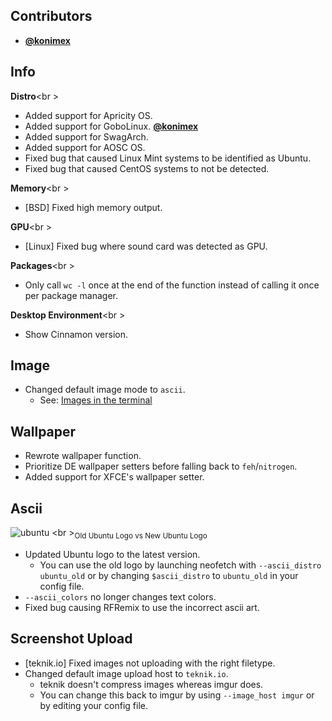 ## Contributors

- **[@konimex](https://github.com/konimex)**


## Info

**Distro**<br \>

- Added support for Apricity OS.
- Added support for GoboLinux. **[@konimex](https://github.com/konimex)**
- Added support for SwagArch.
- Added support for AOSC OS.
- Fixed bug that caused Linux Mint systems to be identified as Ubuntu.
- Fixed bug that caused CentOS systems to not be detected.

**Memory**<br \>

- [BSD] Fixed high memory output.

**GPU**<br \>

- [Linux] Fixed bug where sound card was detected as GPU.

**Packages**<br \>

- Only call `wc -l` once at the end of the function instead of calling it once per package manager.

**Desktop Environment**<br \>

- Show Cinnamon version.


## Image

- Changed default image mode to `ascii`.
    - See: [Images in the terminal](https://github.com/dylanaraps/neofetch/wiki/Images-in-the-terminal#enabling-image-mode)


## Wallpaper

- Rewrote wallpaper function.
- Prioritize DE wallpaper setters before falling back to `feh`/`nitrogen`.
- Added support for XFCE's wallpaper setter.


## Ascii

![ubuntu](https://u.teknik.io/zILeY.png)
<br \><sub>Old Ubuntu Logo vs New Ubuntu Logo</sub>

- Updated Ubuntu logo to the latest version.
    - You can use the old logo by launching neofetch with `--ascii_distro ubuntu_old` or by changing `$ascii_distro` to `ubuntu_old` in your config file.
- `--ascii_colors` no longer changes text colors.
- Fixed bug causing RFRemix to use the incorrect ascii art.


## Screenshot Upload

- [teknik.io] Fixed images not uploading with the right filetype.
- Changed default image upload host to `teknik.io`.
    - teknik doesn't compress images whereas imgur does.
    - You can change this back to imgur by using `--image_host imgur` or by editing your config file.
